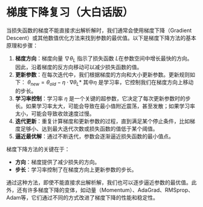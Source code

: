 # 梯度下降复习（大白话版）

当损失函数的梯度不能直接求出解析解时，我们通常会使用梯度下降（Gradient Descent）或其他数值优化方法来找到参数的最优值。以下是梯度下降方法的基本原理和步骤：

1. **梯度方向**：梯度向量 $∇θ_L$ 指示了损失函数 $L$在参数空间中增长最快的方向。因此，沿着梯度的反方向移动可以减少损失函数的值。
2. **更新参数**：在每次迭代中，我们根据梯度的方向和大小更新参数。更新规则如下： $θ_{new}=θ_{old}−η⋅∇θ_L*$ 其中$η$ 是学习率，它控制我们在梯度方向上移动的步长。
3. **学习率控制**：学习率 $η$ 是一个关键的超参数，它决定了每次更新参数时的步长。如果学习率太大，可能会导致在最小值附近震荡，甚至发散；如果学习率太小，可能会导致收敛速度过慢。
4. **迭代更新**：重复计算梯度和更新参数的过程，直到满足某个停止条件，比如梯度足够小、达到最大迭代次数或损失函数的值低于某个阈值。
5. **逼近最优解**：通过不断迭代，参数会逐渐逼近损失函数的最小值点。

梯度下降方法的关键在于：

- **方向**：梯度提供了减少损失的方向。
- **步长**：学习率控制了在梯度方向上更新参数的步长。

通过这种方法，即使不能直接求出解析解，我们也可以逐步逼近参数的最优值。此外，还有许多梯度下降的变体，如动量（Momentum）、AdaGrad、RMSprop、Adam等，它们通过不同的方式改进了梯度下降的性能和稳定性。